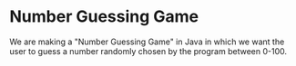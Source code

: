 # Number Guessing Game


We are making a "Number Guessing Game" in Java in which we want the user to guess a number randomly chosen by the program between 0-100.